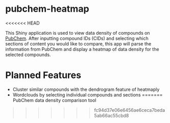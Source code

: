 # pubchem-heatmap
<<<<<<< HEAD

This Shiny application is used to view data density of compounds on [PubChem](https://pubchem.ncbi.nlm.nih.gov). After inputting compound IDs (CIDs) and selecting which sections of content you would like to compare, this app will parse the information from PubChem and display a heatmap of data density for the selected compounds.

# Planned Features

- Cluster similar compounds with the dendrogram feature of heatmaply
- Wordclouds by selecting individual compounds and sections
=======
PubChem data density comparison tool
>>>>>>> fc94d37e06e6456ae6ceca7beda5ab66ac55cbd8
